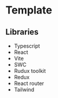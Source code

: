 # Template

## Libraries

- Typescript
- React
- Vite
- SWC
- Rudux toolkit
- Redux
- React router
- Tailwind
